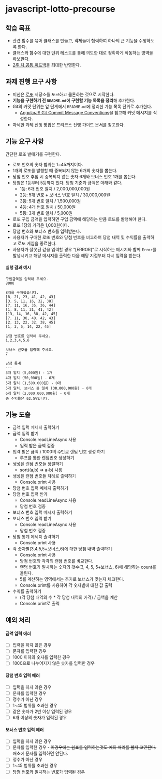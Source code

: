 # javascript-lotto-precourse

## 학습 목표

- 관련 함수를 묶어 클래스를 만들고, 객체들이 협력하여 하나의 큰 기능을 수행하도록 한다.
- 클래스와 함수에 대한 단위 테스트를 통해 의도한 대로 정확하게 작동하는 영역을 확보한다.
- [2주 차 공통 피드백](https://docs.google.com/document/d/104gNJBpcn1Xc6UxhZaCcYucaxEQZVR8G1T9-HUPdJBo/edit?usp=sharing)을 최대한 반영한다.

## 과제 진행 요구 사항

- 미션은 [로또](https://github.com/woowacourse-precourse/javascript-lotto-7) 저장소를 포크하고 클론하는 것으로 시작한다.
- **기능을 구현하기 전 `README.md`에 구현할 기능 목록을 정리**해 추가한다.
- Git의 커밋 단위는 앞 단계에서 `README.md`에 정리한 기능 목록 단위로 추가한다.
  - [AngularJS Git Commit Message Conventions](https://gist.github.com/stephenparish/9941e89d80e2bc58a153)을 참고해 커밋 메시지를 작성한다.
- 자세한 과제 진행 방법은 프리코스 진행 가이드 문서를 참고한다.

## 기능 요구 사항

간단한 로또 발매기를 구현한다.

- 로또 번호의 숫자 범위는 1~45까지이다.
- 1개의 로또를 발행할 때 중복되지 않는 6개의 숫자를 뽑는다.
- 당첨 번호 추첨 시 중복되지 않는 숫자 6개와 보너스 번호 1개를 뽑는다.
- 당첨은 1등부터 5등까지 있다. 당첨 기준과 금액은 아래와 같다.
  - 1등: 6개 번호 일치 / 2,000,000,000원
  - 2등: 5개 번호 + 보너스 번호 일치 / 30,000,000원
  - 3등: 5개 번호 일치 / 1,500,000원
  - 4등: 4개 번호 일치 / 50,000원
  - 5등: 3개 번호 일치 / 5,000원
- 로또 구입 금액을 입력하면 구입 금액에 해당하는 만큼 로또를 발행해야 한다.
- 로또 1장의 가격은 1,000원이다.
- 당첨 번호와 보너스 번호를 입력받는다.
- 사용자가 구매한 로또 번호와 당첨 번호를 비교하여 당첨 내역 및 수익률을 출력하고 로또 게임을 종료한다.
- 사용자가 잘못된 값을 입력할 경우 "[ERROR]"로 시작하는 메시지와 함께 `Error`를 발생시키고 해당 메시지를 출력한 다음 해당 지점부터 다시 입력을 받는다.

#### 실행 결과 예시

```
구입금액을 입력해 주세요.
8000

8개를 구매했습니다.
[8, 21, 23, 41, 42, 43]
[3, 5, 11, 16, 32, 38]
[7, 11, 16, 35, 36, 44]
[1, 8, 11, 31, 41, 42]
[13, 14, 16, 38, 42, 45]
[7, 11, 30, 40, 42, 43]
[2, 13, 22, 32, 38, 45]
[1, 3, 5, 14, 22, 45]

당첨 번호를 입력해 주세요.
1,2,3,4,5,6

보너스 번호를 입력해 주세요.
7

당첨 통계
---
3개 일치 (5,000원) - 1개
4개 일치 (50,000원) - 0개
5개 일치 (1,500,000원) - 0개
5개 일치, 보너스 볼 일치 (30,000,000원) - 0개
6개 일치 (2,000,000,000원) - 0개
총 수익률은 62.5%입니다.
```

## 기능 도출

- 금액 입력 메세지 출력하기
- 금액 입력 받기
  - Console.readLineAsync 사용
  - 입력 받은 금액 검증
- 입력 받은 금액 / 1000의 수만큼 랜덤 번호 생성 하기
  - 루프를 통한 랜덤번호 생성하기
- 생성된 랜덤 번호들 정렬하기
  - sort((a,b) => a-b) 사용
- 생성된 랜덤 번호들 차례로 출력하기
  - Console.print 사용
- 당첨 번호 입력 메세지 출력하기
- 당첨 번호 입력 받기
  - Console.readLineAsync 사용
  - 당첨 번호 검증
- 보너스 번호 입력 메시지 출력하기
- 보너스 번호 입력 받기
  - Console.readLineAsync 사용
  - 당첨 번호 검증
- 당첨 통계 메세지 출력하기
  - Console.print 사용
- 각 숫자별(3,4,5,5+보너스,6)에 대한 당첨 내역 출력하기
  - Console.print 사용
  - 당첨 번호와 각각의 랜덤 번호를 비교한다.
  - 랜덤 번호가 일치하는 숫자의 갯수(3, 4, 5, 5+보너스, 6)에 해당하는 count를 올린다.
  - 5를 계산하는 영역에서는 추가로 보너스가 맞는지 체크한다.
  - Console.print를 사용하여 각 숫자별에 대한 값 출력
- 수익률 출력하기
  - (각 당첨 내역의 수 \* 각 당첨 내역의 가격) / 금액을 계산
  - Console.print로 출력

## 예외 처리

#### 금액 입력 에러

- [ ] 입력을 하지 않은 경우
- [ ] 문자를 입력한 경우
- [ ] 1000 이하의 숫자를 입력한 경우
- [ ] 1000으로 나누어지지 않은 숫자를 입력한 경우

#### 당첨 번호 입력 에러

- [ ] 입력을 하지 않은 경우
- [ ] 문자를 입력한 경우
- [ ] 정수가 아닌 경우
- [ ] 1~45 범위를 초과한 경우
- [ ] 같은 숫자가 2번 이상 입력된 경우
- [ ] 6개 이상의 숫자가 입력된 경우

#### 보너스 번호 입력 에러

- [ ] 입력을 하지 않은 경우
- [ ] 문자를 입력한 경우 - ~~이경우에는 쉼표를 입력하는것도 예외 처리를 할지 고민된다.~~ 애초에 문자를 입력하면 안된다.
- [ ] 정수가 아닌 경우
- [ ] 1~45 범위를 초과한 경우
- [ ] 당첨 번호와 일치하는 번호가 입력된 경우
